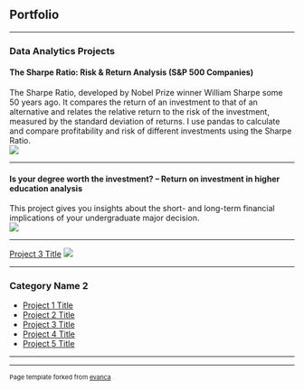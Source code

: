 ## Portfolio

---

### Data Analytics Projects
#### The Sharpe Ratio: Risk & Return Analysis (S&P 500 Companies)
The Sharpe Ratio, developed by Nobel Prize winner William Sharpe some 50 years ago. It compares the return of an investment to that of an alternative and relates the relative return to the risk of the investment, measured by the standard deviation of returns. I use pandas to calculate and compare profitability and risk of different investments using the Sharpe Ratio.
<br>
<img src="images/dummy_thumbnail.jpg?raw=true"/>

---
#### Is your degree worth the investment? – Return on investment in higher education analysis
This project gives you insights about the short- and long-term financial implications of your undergraduate major decision.<br>
<img src="images/dummy_thumbnail.jpg?raw=true"/>

---
[Project 3 Title](http://example.com/)
<img src="images/dummy_thumbnail.jpg?raw=true"/>

---

### Category Name 2

- [Project 1 Title](http://example.com/)
- [Project 2 Title](http://example.com/)
- [Project 3 Title](http://example.com/)
- [Project 4 Title](http://example.com/)
- [Project 5 Title](http://example.com/)

---




---
<p style="font-size:11px">Page template forked from <a href="https://github.com/evanca/quick-portfolio">evanca</a></p>
<!-- Remove above link if you don't want to attibute -->
